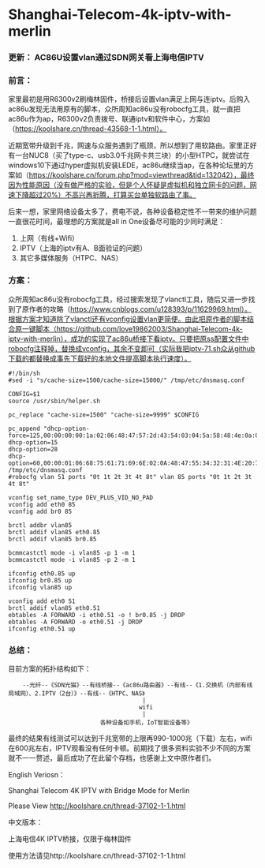 # Shanghai-Telecom-4k-iptv-with-merlin

### 更新： AC86U设置vlan通过SDN网关看上海电信IPTV

### 前言：
家里最初是用R6300v2刷梅林固件，桥接后设置vlan满足上网与连iptv。后购入ac86u发现无法用原有的脚本，众所周知ac86u没有robocfg工具，就一直把ac86u作为ap，R6300v2负责拨号、联通iptv和软件中心，方案如（https://koolshare.cn/thread-43568-1-1.html）。

近期宽带升级到千兆，网速与众服务遇到了瓶颈，所以想到了用软路由。家里正好有一台NUC8（买了type-c、usb3.0千兆网卡共三块）的小型HTPC，就尝试在windows10下通过hyper虚拟机安装LEDE，ac86u继续当ap，在各种论坛里的方案如（https://koolshare.cn/forum.php?mod=viewthread&tid=132042），最终因为性能原因（没有做严格的实验，但是个人怀疑是虚拟机和独立网卡的问题，网速下降超过20%）不高兴再折腾，打算买台单独软路由了事。

后来一想，家里网络设备太多了，费电不说，各种设备稳定性不一带来的维护问题一直很花时间，最理想的方案就是all in One设备尽可能的少同时满足：
1. 上网（有线+Wifi）
2. IPTV（上海的iptv有A、B面验证的问题）
3. 其它多媒体服务（HTPC、NAS）

### 方案：

众所周知ac86u没有robocfg工具，经过搜索发现了vlanctl工具，随后又进一步找到了原作者的攻略（https://www.cnblogs.com/u128393/p/11629969.html）。根据方案才知道除了vlanctl还有vconfig设置vlan更简便。由此把原作者的脚本结合原一键脚本（https://github.com/love19862003/Shanghai-Telecom-4k-iptv-with-merlin），成功的实现了ac86u桥接下看iptv。只要把原ss配置文件中robocfg注释掉，替换成vconfig，其余不变即可（实际我把iptv-71.sh众从github下载的都替换成事先下载好的本地文件提高脚本执行速度）。

```
#!/bin/sh
#sed -i "s/cache-size=1500/cache-size=15000/" /tmp/etc/dnsmasq.conf

CONFIG=$1
source /usr/sbin/helper.sh

pc_replace "cache-size=1500" "cache-size=9999" $CONFIG

pc_append "dhcp-option-force=125,00:00:00:00:1a:02:06:48:47:57:2d:43:54:03:04:5a:58:48:4e:0a:02:20:00:0b:02:00:55:0d:02:00:2e
dhcp-option=15
dhcp-option=28
dhcp-option=60,00:00:01:06:68:75:61:71:69:6E:02:0A:48:47:55:34:32:31:4E:20:76:33:03:0A:48:47:55:34:32:31:4E:20:76:33:04:10:32:30:30:2E:55:59:59:2E:30:2E:41:2E:30:2E:53:48:05:04:00:01:00:50" /tmp/etc/dnsmasq.conf
#robocfg vlan 51 ports "0t 1t 2t 3t 4t 8t" vlan 85 ports "0t 1t 2t 3t 4t 8t"

vconfig set_name_type DEV_PLUS_VID_NO_PAD
vconfig add eth0 85
vconfig add br0 85

brctl addbr vlan85
brctl addif vlan85 eth0.85
brctl addif vlan85 br0.85

bcmmcastctl mode -i vlan85 -p 1 -m 1
bcmmcastctl mode -i vlan85 -p 2 -m 1

ifconfig eth0.85 up
ifconfig br0.85 up
ifconfig vlan85 up

vconfig add eth0 51
brctl addif vlan85 eth0.51
ebtables -A FORWARD -i eth0.51 -o ! br0.85 -j DROP
ebtables -A FORWARD -o eth0.51 -j DROP
ifconfig eth0.51 up
```

### 总结：

目前方案的拓扑结构如下：

        --光纤--《SDN光猫》--有线桥接--《ac86u路由器》--有线--《1.交换机（内部有线局域网）、2.IPTV（2台）》--有线--《HTPC、NAS》
                                          |
                                         wifi
                                          |
                              各种设备如手机，IoT智能设备等》


最终的结果有线测试可以达到千兆宽带的上限再990-1000兆（下载）左右，wifi在600兆左右，IPTV观看没有任何卡顿。前期找了很多资料实验不少不同的方案就不一一赘述，最后成功了在此留个存档，也感谢上文中原作者们。

English Veriosn：

Shanghai Telecom 4K IPTV with Bridge Mode for Merlin

Please View http://koolshare.cn/thread-37102-1-1.html

中文版本：

上海电信4K IPTV桥接，仅限于梅林固件

使用方法请见http://koolshare.cn/thread-37102-1-1.html


